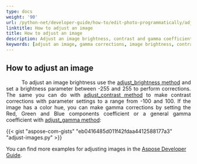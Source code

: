 ```yaml
---
type: docs
weight: '90'
url: /python-net/developer-guide/how-to/edit-photo-programmatically/adjust-image
linktitle: How to adjust an image
title: How to adjust an image
description: Adjust an image brightness, contrast and gamma coefficient. Gamma corrections.
keywords: [adjust an image, gamma corrections, image brightness, contrast corrections]
---
```


## How to adjust an image

<p align='justify'>
&nbsp;&nbsp;&nbsp;&nbsp;&nbsp;&nbsp;&nbsp;&nbsp;
To adjust an image brightness use the
<a href="https://reference.aspose.com/imaging/python-net/aspose.imaging/rasterimage/#adjust_brightness_brightness_1">adjust_brightness method</a> and set a brightness parameter between -255 and 255 to perform corrections. The same you can do with
<a href="https://reference.aspose.com/imaging/python-net/aspose.imaging/rasterimage/#adjust_contrast_contrast_2">adjust_contrast method</a> to make contrast corrections with parameter settings to a range from -100 and 100. If the image has a color hue, you can make gamma corrections by setting the Red, Green and Blue components coefficient or a general gamma coefficient with
<a href="https://reference.aspose.com/imaging/python-net/aspose.imaging/rasterimage/#adjust_contrast_contrast_2">adjust_gamma method</a>:
</p>

{{< gist "aspose-com-gists" "eb0416485d011f42fdaa4412588177a3" "adjust-images.py" >}}

You can find more examples for adjusting images in the <a href="https://docs.aspose.com/imaging/python-net/modifying-images/#adjusting-brightness-contrast-and-gamma">Aspose Developer Guide</a>.
